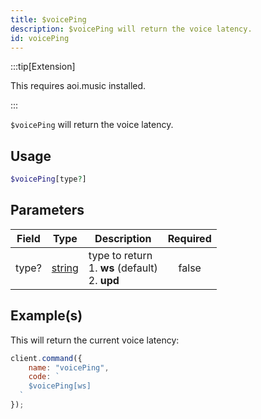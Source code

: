 ```yaml
---
title: $voicePing
description: $voicePing will return the voice latency.
id: voicePing
---
```


:::tip[Extension]

This requires aoi.music installed.

:::

`$voicePing` will return the voice latency.

## Usage

```php
$voicePing[type?]
```

## Parameters

| Field | Type                                                                                              | Description                                                 | Required |
| ----- | ------------------------------------------------------------------------------------------------- | ----------------------------------------------------------- | :------: |
| type? | [string](https://developer.mozilla.org/en-US/docs/Web/JavaScript/Reference/Global_Objects/String) | type to return <br /> 1. **ws** (default) <br /> 2. **upd** |  false   |

## Example(s)

This will return the current voice latency:

```javascript
client.command({
    name: "voicePing",
    code: `
    $voicePing[ws]
  `
});
```
